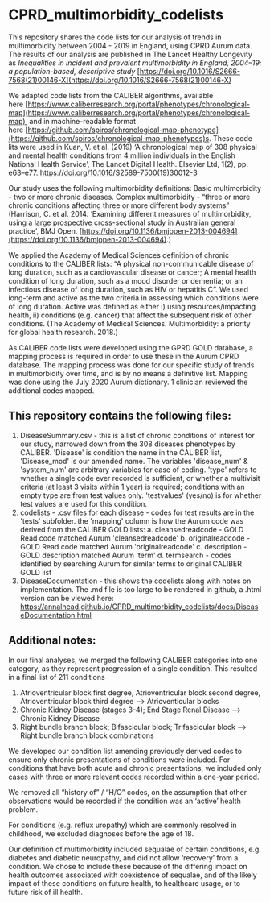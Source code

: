 # CPRD_multimorbidity_codelists

This repository shares the code lists for our analysis of trends in multimorbidity between 2004 - 2019 in England, using CPRD Aurum data. 
The results of our analysis are published in The Lancet Healthy Longevity as _Inequalities in incident and prevalent multimorbidity in England, 2004–19: a population-based, descriptive study_ [https://doi.org/10.1016/S2666-7568(21)00146-X](https://doi.org/10.1016/S2666-7568(21)00146-X)
 
We adapted code lists from the CALIBER algorithms, available here [https://www.caliberresearch.org/portal/phenotypes/chronological-map](https://www.caliberresearch.org/portal/phenotypes/chronological-map)  and in machine-readable format here [https://github.com/spiros/chronological-map-phenotype](https://github.com/spiros/chronological-map-phenotypes)s. These code lits were used in Kuan, V. et al. (2019) ‘A chronological map of 308 physical and mental health conditions from 4 million individuals in the English National Health Service’, The Lancet Digital Health. Elsevier Ltd, 1(2), pp. e63–e77. [https://doi.org/10.1016/S2589-7500(19)30012-3 ](https://www.thelancet.com/journals/landig/article/PIIS2589-7500(19)30012-3/fulltext)

Our study uses the following multimorbidity definitions:
Basic multimorbidity - two or more chronic diseases. 
Complex multimorbidity - “three or more chronic conditions affecting three or more different body systems” (Harrison, C. et al. 2014. ‘Examining different measures of multimorbidity, using a large prospective cross-sectional study in Australian general practice’, BMJ Open. [https://doi.org/10.1136/bmjopen-2013-004694](https://doi.org/10.1136/bmjopen-2013-004694).)

We applied the Academy of Medical Sciences definition of chronic conditions to the CALIBER lists: 
“A physical non-communicable disease of long duration, such as a cardiovascular disease or cancer; 
A mental health condition of long duration, such as a mood disorder or dementia; 
or an infectious disease of long duration, such as HIV or hepatitis C”. 
We used long-term and active as the two criteria in assessing which conditions were of long duration. 
Active was defined as either i) using resources/impacting health, ii) conditions (e.g. cancer) that affect the subsequent risk of other conditions. 
(The Academy of Medical Sciences. Multimorbidity: a priority for global health research. 2018.)

As CALIBER code lists were developed using the GPRD GOLD database, a mapping process is required in order to use these in the Aurum CPRD database. 
The mapping process was done for our specific  study of trends in multimorbidity over time, and is by no means a definitive list. Mapping was done using the July 2020 Aurum dictionary. 1 clinician reviewed the additional codes mapped. 

## This repository contains the following files:
1. DiseaseSummary.csv - this is a list of chronic conditions of interest for our study, narrowed down from the 308 diseases phenotypes by CALIBER. 'Disease' is condition the name in the CALIBER list, 'Disease_mod' is our amended name. The variables 'disease_num' & 'system_num'  are arbitrary variables for ease of coding. 'type' refers to whether a single code ever recorded is sufficient, or whether a multivisit criteria (at least 3 visits within 1 year) is required; conditions with an empty type are from test values only. 'testvalues' (yes/no) is for whether test values are used for this condition. 
2. codelists - .csv files for each disease - codes for test results are in the 'tests' subfolder. the 'mapping' column is how the Aurum code was derived from the CALIBER GOLD lists:
a. cleansedreadcode - GOLD Read code matched Aurum 'cleansedreadcode'
b. originalreadcode - GOLD Read code matched Aurum 'originalreadcode'
c. description - GOLD description matched Aurum 'term' 
d. termsearch - codes identified by searching Aurum for similar terms to original CALIBER GOLD list
3. DiseaseDocumentation - this shows the codelists along with notes on implementation. The .md file is too large to be rendered in github, a .html version can be viewed here: https://annalhead.github.io/CPRD_multimorbidity_codelists/docs/DiseaseDocumentation.html 


## Additional notes:

In our final analyses, we merged the following CALIBER categories into one category, as they represent progression of a single condition. This resulted in a final list of 211 conditions
1. Atrioventricular block first degree, Atrioventricular block second degree, Atrioventricular block third degree --> Atrioventicular blocks
2. Chronic Kidney Disease (stages 3-4); End Stage Renal Disease --> Chronic Kidney Disease
3. Right bundle branch block; Bifascicular block; Trifascicular block --> Right bundle branch block combinations

We developed our condition list amending previously derived codes to ensure only chronic presentations of conditions were included. For conditions that have both acute and chronic presentations, we included only cases with three or more relevant codes recorded within a one-year period. 

We removed all “history of” / “H/O” codes, on the assumption that other observations would be recorded if the condition was an ‘active’ health problem.

For conditions (e.g. reflux uropathy) which are commonly resolved in childhood, we excluded diagnoses before the age of 18.  

Our definition of multimorbidity included sequalae of certain conditions, e.g. diabetes and diabetic neuropathy, and did not allow ‘recovery’ from a condition. We chose to include these because of the differing impact on health outcomes associated with coexistence of sequalae, and of the likely impact of these conditions on future health, to healthcare usage, or to future risk of ill health. 

